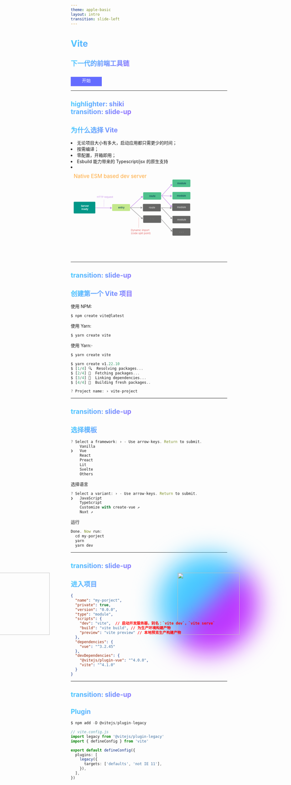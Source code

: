 ```yaml
---
theme: apple-basic
layout: intro
transition: slide-left
---
```


# Vite

<h2>下一代的前端工具链</h2>

<div class="image-box"></div>
<img  src="https://cn.vitejs.dev/logo-with-shadow.png" />

<div @click="$slidev.nav.next" class="button px-2 py-1 rounded cursor-pointer" hover="bg-opacity-10">
  开始
</div>

<style>
.button {
  width: 100px;
  height: 30px;
  line-height: 23px;
  text-align: center;
  margin-top: 30px;
  color: #fff;
  background-color: #646cff;
}

h1, h2 {
  background: -webkit-linear-gradient( 120deg, #bd34fe 30%, #41d1ff );
    -webkit-text-fill-color: transparent;
    -webkit-background-clip: text;
  font-weight: 700;
  white-space: pre-wrap;
}

h2 {
  margin-top: 30px;
}

.image-box {
  position: absolute;
  top: 50%;
  left: 70%;
  border-radius: 50%;
  width: 320px;
  height: 320px;
  background-image: linear-gradient( -45deg, #bd34fe 50%, #47caff 50% );
  filter: blur(40px);
  transform: translate(-50%,-50%);
}

img {
  position: absolute;
  top: 50%;
  left: 70%;
  transform: translate(-50%,-50%);
  width: 200px;
  height: 200px;
}

</style>

---
highlighter: shiki
transition: slide-up
---

## 为什么选择 Vite

<li v-click class="text-xl p-2 slidev-vclick-target"> 无论项目大小有多大，启动应用都只需更少的时间； </li>
<li v-click class="text-xl p-2 slidev-vclick-target"> 按需编译； </li>
<li v-click class="text-xl p-2 slidev-vclick-target"> 零配置，开箱即用； </li>
<li v-click class="text-xl p-2 slidev-vclick-target"> Esbuild 能力带来的 Typescript/jsx 的原生支持 </li>

<li v-click class="text-xl p-2 slidev-vclick-target svg">
<svg viewBox="0 0 1896 1071" fill="none" xmlns="http://www.w3.org/2000/svg">
<text fill="#FFAA3E" xml:space="preserve" style="white-space: pre" font-size="80" letter-spacing="0em"><tspan x="45" y="129.344">Native ESM based dev server</tspan></text>
<rect x="632" y="526" width="273" height="106" rx="10" fill="#C3E88C"></rect>
<text fill="#15505C" xml:space="preserve" style="white-space: pre" font-size="38" font-weight="600" letter-spacing="0em"><tspan x="724.5" y="591.988">entry</tspan></text>
<rect x="1106" y="699" width="274" height="114" rx="10" fill="#666665"></rect>
<g filter="url(#filter0_d_5_61)">
<text fill="#CCCCCB" xml:space="preserve" style="white-space: pre" font-size="38" font-weight="600" letter-spacing="0.33em"><tspan x="1213.5" y="768.988">···</tspan></text>
</g>
<rect x="1106" y="346" width="274" height="113" rx="10" fill="#4FC08D"></rect>
<text fill="#15505C" xml:space="preserve" style="white-space: pre" font-size="38" font-weight="600" letter-spacing="0em"><tspan x="1198" y="415.488">route</tspan></text>
<rect x="1102" y="524" width="273" height="114" rx="10" fill="#666665"></rect>
<text fill="#CCCCCB" xml:space="preserve" style="white-space: pre" font-size="38" font-weight="600" letter-spacing="0em"><tspan x="1193.5" y="593.988">route</tspan></text>
<path d="M1101.79 402.463L1067.99 410.054L1091.46 435.529L1101.79 402.463ZM910.168 583.106L1083.96 422.965L1079.9 418.553L906.102 578.693L910.168 583.106Z" fill="#C892E9"></path>
<path d="M1097 581L1067 563.679V598.321L1097 581ZM908 584H1070V578H908V584Z" fill="#999899"></path>
<path d="M1101.79 756.57L1091.2 723.584L1067.93 749.242L1101.79 756.57ZM906.119 583.121L1079.77 740.651L1083.8 736.207L910.151 578.677L906.119 583.121Z" fill="#999899"></path>
<path d="M1552.72 948.839L1545.7 914.916L1519.83 937.953L1552.72 948.839ZM1381.73 761.331L1532.52 930.67L1537 926.68L1386.21 757.341L1381.73 761.331Z" fill="#999899"></path>
<path d="M1549.95 756.569L1541.94 722.868L1516.76 746.659L1549.95 756.569ZM1381.79 582.96L1529.23 739.005L1533.59 734.884L1386.15 578.839L1381.79 582.96Z" fill="#999899"></path>
<path d="M1547.19 585.049L1517.64 566.972L1516.76 601.602L1547.19 585.049ZM1383.89 583.898L1520.12 587.362L1520.27 581.364L1384.04 577.9L1383.89 583.898Z" fill="#999899"></path>
<path d="M1548.57 402.463L1519.02 384.386L1518.14 419.015L1548.57 402.463ZM1385.27 401.312L1521.5 404.776L1521.66 398.778L1385.43 395.314L1385.27 401.312Z" fill="#C892E9"></path>
<path d="M631.489 585.049L601.583 567.567L601.396 602.207L631.489 585.049ZM375.576 586.666L604.473 587.903L604.506 581.903L375.608 580.666L375.576 586.666Z" fill="#C892E9"></path>
<path d="M1549.95 219.877L1516.97 230.462L1542.63 253.735L1549.95 219.877ZM1390.34 400.329L1534.04 241.892L1529.59 237.861L1385.89 396.298L1390.34 400.329Z" fill="#C892E9"></path>
<path d="M1547.19 573.983L1539.89 540.12L1514.21 563.372L1547.19 573.983ZM1385.89 400.327L1526.84 555.983L1531.29 551.956L1390.34 396.3L1385.89 400.327Z" fill="#C892E9"></path>
<rect x="1553" y="152" width="274" height="113" rx="10" fill="#4FC08D"></rect>
<text fill="#15505C" xml:space="preserve" style="white-space: pre" font-size="38" font-weight="600" letter-spacing="0em"><tspan x="1626" y="221.488">module</tspan></text>
<rect x="1553" y="341" width="274" height="114" rx="10" fill="#4FC08D"></rect>
<text fill="#15505C" xml:space="preserve" style="white-space: pre" font-size="38" font-weight="600" letter-spacing="0em"><tspan x="1621.5" y="411.818">module</tspan></text>
<rect x="1550" y="517" width="274" height="114" rx="10" fill="#666665"></rect>
<text fill="#CCCCCB" xml:space="preserve" style="white-space: pre" font-size="38" font-weight="600" letter-spacing="0em"><tspan x="1623" y="586.988">module</tspan></text>
<rect x="1553" y="707" width="274" height="113" rx="10" fill="#666665"></rect>
<text fill="#CCCCCB" xml:space="preserve" style="white-space: pre" font-size="38" font-weight="600" letter-spacing="0em"><tspan x="1626" y="776.488">module</tspan></text>
<rect x="1553" y="896" width="274" height="113" rx="10" fill="#666665"></rect>
<text fill="#CCCCCB" xml:space="preserve" style="white-space: pre" font-size="38" font-weight="600" letter-spacing="0.33em"><tspan x="1660.5" y="965.488">···</tspan></text>
<rect x="45" y="491" width="330" height="179" rx="10" fill="#029788"></rect>
<text fill="white" xml:space="preserve" style="white-space: pre" font-size="38" font-weight="600" letter-spacing="0em"><tspan x="154.707" y="570.988">Server
</tspan><tspan x="162.76" y="615.988">ready</tspan></text>
<line x1="507.615" y1="459.201" x2="506.232" y2="569.859" stroke="#C892E9" stroke-width="4" stroke-dasharray="8 8"></line>
<line x1="1038.78" y1="733.073" x2="1037.37" y2="883.845" stroke="#E06666" stroke-width="4" stroke-dasharray="8 8"></line>
<text fill="#E06666" xml:space="preserve" style="white-space: pre" font-size="38" letter-spacing="0em"><tspan x="918" y="938.988">Dynamic import
</tspan><tspan x="918" y="983.988">(code split point)</tspan></text>
<text fill="#C892E9" xml:space="preserve" style="white-space: pre" font-size="38" letter-spacing="0em"><tspan x="399" y="431.488">HTTP request</tspan></text>
<defs>
<filter id="filter0_d_5_61" x="1212.15" y="752.766" width="60.9863" height="13.2324" filterUnits="userSpaceOnUse" color-interpolation-filters="sRGB">
<feFlood flood-opacity="0" result="BackgroundImageFix"></feFlood>
<feColorMatrix in="SourceAlpha" type="matrix" values="0 0 0 0 0 0 0 0 0 0 0 0 0 0 0 0 0 0 127 0" result="hardAlpha"></feColorMatrix>
<feOffset dy="4"></feOffset>
<feGaussianBlur stdDeviation="2"></feGaussianBlur>
<feComposite in2="hardAlpha" operator="out"></feComposite>
<feColorMatrix type="matrix" values="0 0 0 0 0 0 0 0 0 0 0 0 0 0 0 0 0 0 0.25 0"></feColorMatrix>
<feBlend mode="normal" in2="BackgroundImageFix" result="effect1_dropShadow_5_61"></feBlend>
<feBlend mode="normal" in="SourceGraphic" in2="effect1_dropShadow_5_61" result="shape"></feBlend>
</filter>
</defs>
</svg>
</li>

<style>
.svg {
    width: 400px;
    height: 300px;
}

</style>

---
transition: slide-up
---

## 创建第一个 Vite 项目

使用 NPM:

```ts
$ npm create vite@latest
```

使用 Yarn:

```ts
$ yarn create vite
```

使用 Yarn:·

```ts
$ yarn create vite

$ yarn create v1.22.10
$ [1/4] 🔍  Resolving packages...
$ [2/4] 🚚  Fetching packages...
$ [3/4] 🔗  Linking dependencies...
$ [4/4] 🔨  Building fresh packages..
```

```ts {monaco}
? Project name: › vite-project
```

---
transition: slide-up
---

## 选择模板

```ts 
? Select a framework: › - Use arrow-keys. Return to submit.
    Vanilla
❯   Vue
    React
    Preact
    Lit
    Svelte
    Others
```
选择语言

```ts
? Select a variant: › - Use arrow-keys. Return to submit.
❯   JavaScript
    TypeScript
    Customize with create-vue ↗
    Nuxt ↗

```
运行

```ts
Done. Now run:
  cd my-porject
  yarn
  yarn dev
```  
---
transition: slide-up
---

## 进入项目

```json
{
  "name": "my-porject",
  "private": true,
  "version": "0.0.0",
  "type": "module",
  "scripts": {
    "dev": "vite",  // 启动开发服务器，别名：`vite dev`，`vite serve`
    "build": "vite build", // 为生产环境构建产物
    "preview": "vite preview" // 本地预览生产构建产物
  },
  "dependencies": {
    "vue": "^3.2.45"
  },
  "devDependencies": {
    "@vitejs/plugin-vue": "^4.0.0",
    "vite": "^4.1.0"
  }
}
```
<img
  v-click
  class="absolute arrow w-80 opacity-50"
  src="https://sli.dev/assets/arrow-bottom-left.svg"
/>


<style>
.arrow {
  left: 3.75rem;
  bottom: 18.5rem;;
}

</style>

---
transition: slide-up
---

## Plugin

```ts
$ npm add -D @vitejs/plugin-legacy
```

```ts {monaco}
// vite.config.js
import legacy from '@vitejs/plugin-legacy'
import { defineConfig } from 'vite'

export default defineConfig({
  plugins: [
    legacy({
      targets: ['defaults', 'not IE 11'],
    }),
  ],
})

```